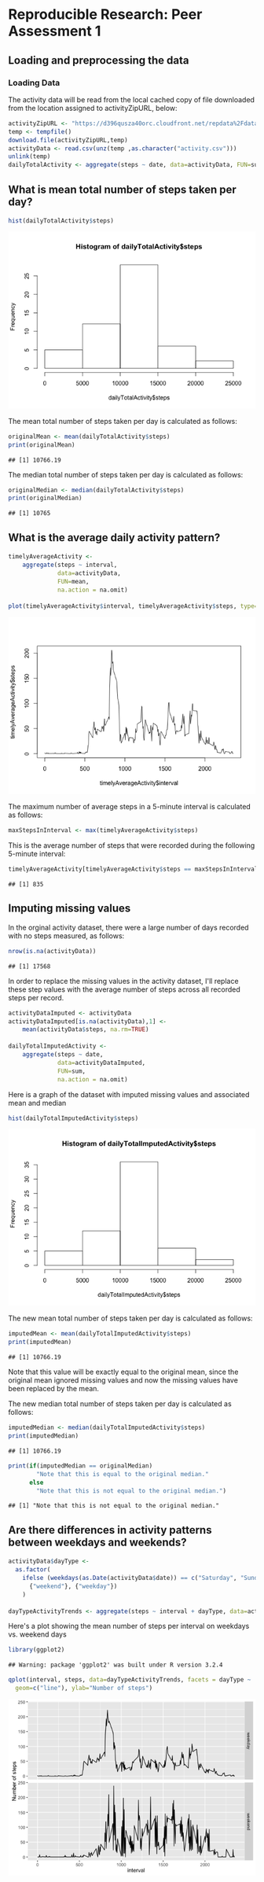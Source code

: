 # Reproducible Research: Peer Assessment 1


## Loading and preprocessing the data

### Loading Data

The activity data will be read from the local cached copy of file downloaded from the location assigned to activityZipURL, below:


```r
activityZipURL <- "https://d396qusza40orc.cloudfront.net/repdata%2Fdata%2Factivity.zip"
temp <- tempfile()
download.file(activityZipURL,temp)
activityData <- read.csv(unz(temp ,as.character("activity.csv")))  
unlink(temp)
dailyTotalActivity <- aggregate(steps ~ date, data=activityData, FUN=sum, na.action = na.omit)
```

## What is mean total number of steps taken per day?


```r
hist(dailyTotalActivity$steps)
```

![](PA1_template_files/figure-html/unnamed-chunk-2-1.png)<!-- -->

The mean total number of steps taken per day is calculated as follows: 

```r
originalMean <- mean(dailyTotalActivity$steps)
print(originalMean)
```

```
## [1] 10766.19
```

The median total number of steps taken per day is calculated as follows:

```r
originalMedian <- median(dailyTotalActivity$steps)
print(originalMedian)
```

```
## [1] 10765
```

## What is the average daily activity pattern?


```r
timelyAverageActivity <-
    aggregate(steps ~ interval,
              data=activityData,
              FUN=mean,
              na.action = na.omit)

plot(timelyAverageActivity$interval, timelyAverageActivity$steps, type="l")
```

![](PA1_template_files/figure-html/unnamed-chunk-5-1.png)<!-- -->

The maximum number of average steps in a 5-minute interval is calculated as follows:

```r
maxStepsInInterval <- max(timelyAverageActivity$steps)
```

This is the average number of steps that were recorded during the following 5-minute interval:

```r
timelyAverageActivity[timelyAverageActivity$steps == maxStepsInInterval,]$interval
```

```
## [1] 835
```

## Imputing missing values

In the orginal activity dataset, there were a large number of days recorded with no steps measured, as follows:


```r
nrow(is.na(activityData))
```

```
## [1] 17568
```

In order to replace the missing values in the activity dataset, I'll replace these step values with the average number of steps across all recorded steps per record.


```r
activityDataImputed <- activityData
activityDataImputed[is.na(activityData),1] <-
    mean(activityData$steps, na.rm=TRUE)

dailyTotalImputedActivity <-
    aggregate(steps ~ date,
              data=activityDataImputed,
              FUN=sum,
              na.action = na.omit)
```

Here is a graph of the dataset with imputed missing values and associated mean and median


```r
hist(dailyTotalImputedActivity$steps)
```

![](PA1_template_files/figure-html/unnamed-chunk-10-1.png)<!-- -->

The new mean total number of steps taken per day is calculated as follows: 

```r
imputedMean <- mean(dailyTotalImputedActivity$steps)
print(imputedMean)
```

```
## [1] 10766.19
```
Note that this value will be exactly equal to the original mean, since the original mean ignored missing values and now the missing values have been replaced by the mean.

The new median total number of steps taken per day is calculated as follows:


```r
imputedMedian <- median(dailyTotalImputedActivity$steps)
print(imputedMedian)
```

```
## [1] 10766.19
```


```r
print(if(imputedMedian == originalMedian)
        "Note that this is equal to the original median."
      else
        "Note that this is not equal to the original median.")
```

```
## [1] "Note that this is not equal to the original median."
```

## Are there differences in activity patterns between weekdays and weekends?


```r
activityData$dayType <-
  as.factor(
    ifelse (weekdays(as.Date(activityData$date)) == c("Saturday", "Sunday"),
      {"weekend"}, {"weekday"})
    )

dayTypeActivityTrends <- aggregate(steps ~ interval + dayType, data=activityData, mean, na.rm=TRUE)
```

Here's a plot showing the mean number of steps per interval on weekdays vs. weekend days


```r
library(ggplot2)
```

```
## Warning: package 'ggplot2' was built under R version 3.2.4
```

```r
qplot(interval, steps, data=dayTypeActivityTrends, facets = dayType ~ .,
  geom=c("line"), ylab="Number of steps") 
```

![](PA1_template_files/figure-html/unnamed-chunk-15-1.png)<!-- -->
